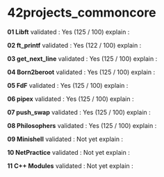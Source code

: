 # 42projects_commoncore

**01 Libft**
validated : Yes (125 / 100)
explain :

**02 ft_printf**
validated : Yes (122 / 100)
explain :

**03 get_next_line**
validated : Yes (125 / 100)
explain :

**04 Born2beroot**
validated : Yes (125 / 100)
explain :

**05 FdF**
validated : Yes (125 / 100)
explain :

**06 pipex**
validated : Yes (125 / 100)
explain :

**07 push_swap**
validated : Yes (125 / 100)
explain :

**08 Philosophers**
validated : Yes (125 / 100)
explain :

**09 Minishell**
validated : Not yet
explain :

**10 NetPractice**
validated : Not yet
explain :

**11 C++ Modules**
validated : Not yet
explain :

